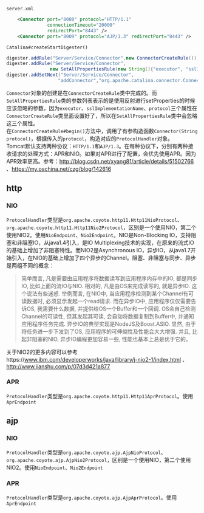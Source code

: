 `server.xml`
```xml
    <Connector port="8080" protocol="HTTP/1.1"
               connectionTimeout="20000"
               redirectPort="8443" />
    <Connector port="8009" protocol="AJP/1.3" redirectPort="8443" />          
```
`Catalina#createStartDigester()`
```java
digester.addRule("Server/Service/Connector",new ConnectorCreateRule());
digester.addRule("Server/Service/Connector", 
                new SetAllPropertiesRule(new String[]{"executor", "sslImplementationName", "protocol"}));
digester.addSetNext("Server/Service/Connector",
                   "addConnector","org.apache.catalina.connector.Connector");
```
`Connector`对象的创建是在`ConnectorCreateRule`类中完成的。而`SetAllPropertiesRule`类的参数列表表示的是使用反射进行setProperties的时候应该忽略的参数，因为`executor`、`sslImplementationName`、`protocol`三个属性在`ConnectorCreateRule`类里面设置好了，所以在`SetAllPropertiesRule`类中会忽略这三个属性。</br>
在`ConnectorCreateRule#begin()`方法中，调用了有参构造函数`Connector(String protocol)`，根据传入的`protocol`，构造对应的`ProtocolHandler`对象。 </br>
Tomcat默认支持两种协议：`HTTP/1.1`和`AJP/1.3`。在每种协议下，分别有两种接收请求的处理方式：APR和NIO。如果对APR进行了配置，会优先使用APR。因为APR效率更高。参考：http://blog.csdn.net/xyang81/article/details/51502766 、https://my.oschina.net/czg/blog/142616</br>
## http
### NIO
`ProtocolHandler`类型是`org.apache.coyote.http11.Http11NioProtocol`、`org.apache.coyote.http11.Http11Nio2Protocol`，区别是一个使用NIO，第二个使用NIO2。使用`NioEndpoint`、`Nio2Endpoint`。NIO是Non-Blocking IO，支持阻塞和非阻塞IO，从java1.4引入，是IO Multiplexing技术的实现，在原来的流式IO的基础上增加了非阻塞特性。而NIO2是Asynchronous IO，异步IO，从java1.7开始引入，在NIO的基础上增加了四个异步的Channel。阻塞、非阻塞与同步、异步是两组不同的概念：
> 简单而言, 凡是需要由应用程序将数据读写到应用程序内存中的IO, 都是同步IO, 比如上面的流IO与NIO. 相对的, 凡是由OS来完成读写的, 就是异步IO. 这个说法有些迷惑. 举例而言, 在NIO中, 当应用程序检测到某个Channel有可读数据时, 必须显示发起一个read请求. 而在异步IO中, 应用程序仅仅需要告诉OS, 我需要什么数据, 并提供给OS一个Buffer和一个回调. OS会自己检测Channel的可读性, 但其发起其可读, 会自动将数据复制到Buffer中, 并通知应用程序任务完成. 异步IO的典型实现是NodeJS及Boost.ASIO. 显然, 由于将任务进一步下发到了OS, 应用程序的可伸缩性及性能会大大增强. 并且, 比起非阻塞的NIO, 异步IO编程更加容易一些, 性能也基本上总是优于它的。

关于NIO2的更多内容可以参考https://www.ibm.com/developerworks/java/library/j-nio2-1/index.html 、http://www.jianshu.com/p/07d3d421a877

### APR
`ProtocolHandler`类型是`org.apache.coyote.http11.Http11AprProtocol`。使用`AprEndpoint`
## ajp
### NIO
`ProtocolHandler`类型是`org.apache.coyote.ajp.AjpNioProtocol`、`org.apache.coyote.ajp.AjpNio2Protocol`，区别是一个使用NIO，第二个使用NIO2。使用`NioEndpoint`、`Nio2Endpoint`
### APR
`ProtocolHandler`类型是`org.apache.coyote.ajp.AjpAprProtocol`。使用`AprEndpoint`
